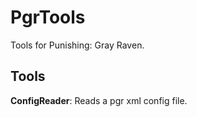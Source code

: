 # PgrTools
Tools for Punishing: Gray Raven.

## Tools
**ConfigReader**: Reads a pgr xml config file.
